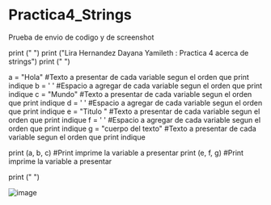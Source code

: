 # Practica4_Strings
Prueba de envio de codigo y de screenshot

print (" ")
print ("Lira Hernandez Dayana Yamileth : Practica 4 acerca de strings")
print (" ")

a = "Hola"            #Texto a presentar de cada variable segun el orden que print indique
b = ' '               #Espacio a agregar de cada variable segun el orden que print indique
c = "Mundo"           #Texto a presentar de cada variable segun el orden que print indique
d = ' '               #Espacio a agregar de cada variable segun el orden que print indique
e = "Titulo "         #Texto a presentar de cada variable segun el orden que print indique
f = ' '               #Espacio a agregar de cada variable segun el orden que print indique
g = "cuerpo del texto" #Texto a presentar de cada variable segun el orden que print indique

print (a, b, c)    #Print imprime la variable a presentar
print (e, f, g)    #Print imprime la variable a presentar

print (" ")

![image](https://github.com/user-attachments/assets/48b79ebe-744c-48a8-af56-bf35479016a5)
